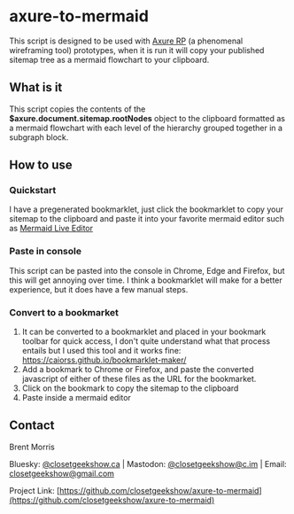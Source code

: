 # axure-to-mermaid    
This script is designed to be used with [Axure RP](https://axure.com) (a phenomenal wireframing tool) prototypes, when it is run it will copy your published sitemap tree as a mermaid flowchart to your clipboard. 

## What is it
This script copies the contents of the **$axure.document.sitemap.rootNodes** object to the clipboard formatted as a mermaid flowchart with each level of the hierarchy grouped together in a subgraph block.

## How to use 
### Quickstart
I have a pregenerated bookmarklet, just click the bookmarklet to copy your sitemap to the clipboard and paste it into your favorite mermaid editor such as [Mermaid Live Editor](https://mermaid.live/)

### Paste in console
This script can be pasted into the console in Chrome, Edge and Firefox, but this will get annoying over time. I think a bookmarklet will make for a better experience, but it does have a few manual steps. 

### Convert to a bookmarket 
1. It can be converted to a bookmarklet and placed in your bookmark toolbar for quick access, I don't quite understand what that process entails but I used this tool and it works fine: https://caiorss.github.io/bookmarklet-maker/
2. Add a bookmark to Chrome or Firefox, and paste the converted javascript of either of these files as the URL for the bookmarket.
3. Click on the bookmark to copy the sitemap to the clipboard
4. Paste inside a mermaid editor

## Contact
Brent Morris

Bluesky: [@closetgeekshow.ca](https://bsky.app/profile/closetgeekshow.ca) | Mastodon: [@closetgeekshow@c.im](https://c.im/@Closetgeekshow) | Email: [closetgeekshow@gmail.com](mailto:closetgeekshow@gmail.com)

Project Link: [https://github.com/closetgeekshow/axure-to-mermaid](https://github.com/closetgeekshow/axure-to-mermaid)
